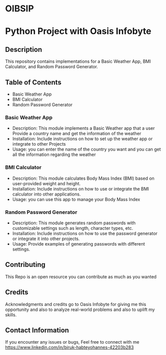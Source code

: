 # OIBSIP
# Python Project with Oasis Infobyte


## Description
This repository contains implementations for a Basic Weather App, BMI Calculator, and Random Password Generator.

## Table of Contents
- Basic Weather App
- BMI Calculator
- Random Password Generator

### Basic Weather App
- Description: This module implements a Basic Weather app that a user Provide a country name and get the information of the weather 
- Installation: Include instructions on how to set up the weather app or integrate to other Projects 
- Usage: you can enter the name of the country you want and you can get all the information regarding the weather 

### BMI Calculator
- Description: This module calculates Body Mass Index (BMI) based on user-provided weight and height.
- Installation: Include instructions on how to use or integrate the BMI calculator into other applications.
- Usage: you can use this app to manage your Body Mass Index 

### Random Password Generator
- Description: This module generates random passwords with customizable settings such as length, character types, etc.
- Installation: Include instructions on how to use the password generator or integrate it into other projects.
- Usage: Provide examples of generating passwords with different settings.


## Contributing
This Repo is an open resource you can contribute as much as you wanted

## Credits
Acknowledgments and credits go to Oasis Infobyte for giving me this opportunity and also to analyze real-world problems and also to uplift my skills.

## Contact Information
 If you encounter any issues or bugs, Feel free to connect with me
https://www.linkedin.com/in/biruk-habteyohannes-42203b283


